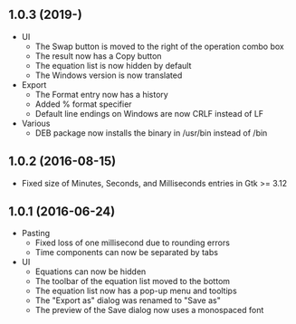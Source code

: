 ## 1.0.3 (2019-)

* UI
  * The Swap button is moved to the right of the operation combo box
  * The result now has a Copy button
  * The equation list is now hidden by default
  * The Windows version is now translated
* Export
  * The Format entry now has a history
  * Added % format specifier
  * Default line endings on Windows are now CRLF instead of LF
* Various
  * DEB package now installs the binary in /usr/bin instead of /bin


## 1.0.2 (2016-08-15)

* Fixed size of Minutes, Seconds, and Milliseconds entries in
  Gtk >= 3.12


## 1.0.1 (2016-06-24)

* Pasting
  * Fixed loss of one millisecond due to rounding errors
  * Time components can now be separated by tabs
* UI
  * Equations can now be hidden
  * The toolbar of the equation list moved to the bottom
  * The equation list now has a pop-up menu and tooltips
  * The "Export as" dialog was renamed to "Save as"
  * The preview of the Save dialog now uses a monospaced font
